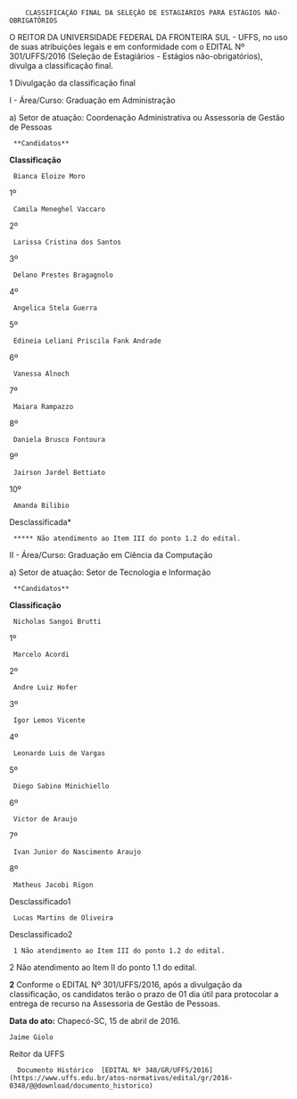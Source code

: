         CLASSIFICAÇÃO FINAL DA SELEÇÃO DE ESTAGIÁRIOS PARA ESTÁGIOS NÃO-OBRIGATÓRIOS  

O REITOR DA UNIVERSIDADE FEDERAL DA FRONTEIRA SUL - UFFS, no uso de suas atribuições legais e em conformidade com o EDITAL Nº 301/UFFS/2016 (Seleção de Estagiários - Estágios não-obrigatórios), divulga a classificação final.

 1 Divulgação da classificação final

 I - Área/Curso: Graduação em Administração

 a) Setor de atuação: Coordenação Administrativa ou Assessoria de Gestão de Pessoas

     **Candidatos**

   **Classificação**

     Bianca Eloize Moro

   1º 

     Camila Meneghel Vaccaro

   2º 

     Larissa Cristina dos Santos

   3º 

     Delano Prestes Bragagnolo

   4º 

     Angelica Stela Guerra

   5º 

     Edineia Leliani Priscila Fank Andrade

   6º 

     Vanessa Alnoch

   7º 

     Maiara Rampazzo

   8º 

     Daniela Brusco Fontoura

   9º 

     Jairson Jardel Bettiato

   10º 

     Amanda Bilibio

   Desclassificada*

     ***** Não atendimento ao Item III do ponto 1.2 do edital.

 II - Área/Curso: Graduação em Ciência da Computação

 a) Setor de atuação: Setor de Tecnologia e Informação

     **Candidatos**

   **Classificação**

     Nicholas Sangoi Brutti 

   1º 

     Marcelo Acordi 

   2º 

     Andre Luiz Hofer 

   3º 

     Igor Lemos Vicente 

   4º 

     Leonardo Luis de Vargas 

   5º 

     Diego Sabino Minichiello 

   6º 

     Victor de Araujo 

   7º 

     Ivan Junior do Nascimento Araujo 

   8º 

     Matheus Jacobi Rigon 

   Desclassificado1

     Lucas Martins de Oliveira 

   Desclassificado2

     1 Não atendimento ao Item III do ponto 1.2 do edital.

 2 Não atendimento ao Item II do ponto 1.1 do edital.

 **2** Conforme o EDITAL Nº 301/UFFS/2016, após a divulgação da classificação, os candidatos terão o prazo de 01 dia útil para protocolar a entrega de recurso na Assessoria de Gestão de Pessoas.

  

   **Data do ato:** Chapecó-SC, 15 de abril de 2016.   
 

    Jaime Giolo   
 Reitor da UFFS 

      Documento Histórico  [EDITAL Nº 348/GR/UFFS/2016](https://www.uffs.edu.br/atos-normativos/edital/gr/2016-0348/@@download/documento_historico)     
      